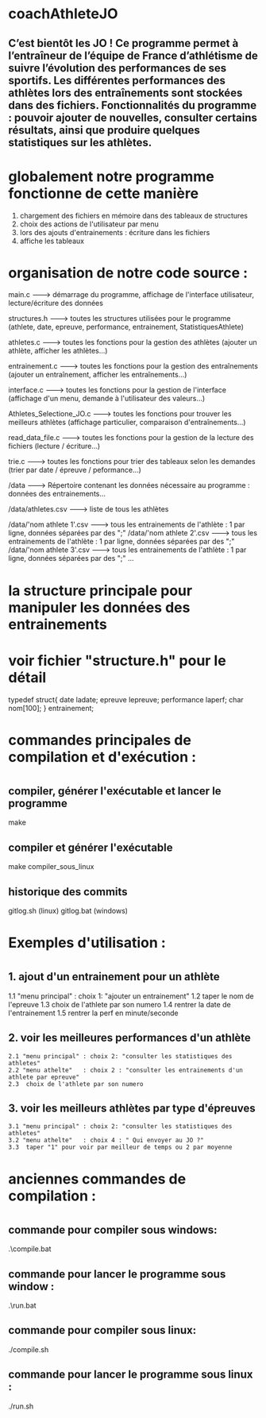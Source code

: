 # coachAthleteJO

C’est bientôt les JO !
Ce programme permet à l’entraîneur de l’équipe de France d’athlétisme de suivre l’évolution des performances de ses sportifs.
Les différentes performances des athlètes lors des entraînements sont stockées dans des fichiers.
Fonctionnalités du programme : pouvoir ajouter de nouvelles, consulter certains résultats, ainsi que produire quelques statistiques sur les athlètes.
------------------------

# globalement notre programme fonctionne de cette manière
1. chargement des fichiers en mémoire dans des tableaux de structures
2. choix des actions de l'utilisateur par menu
3. lors des ajouts d'entrainements : écriture dans les fichiers
4. affiche les tableaux


# organisation de notre code source : 
main.c                   ---> démarrage du programme, affichage de l'interface utilisateur, lecture/écriture des données

structures.h             ---> toutes les structures utilisées pour le programme (athlete, date, epreuve, performance, entrainement, StatistiquesAthlete)

athletes.c               ---> toutes les fonctions pour la gestion des athlètes (ajouter un athlète, afficher les athlètes...)

entrainement.c           ---> toutes les fonctions pour la gestion des entraînements (ajouter un entraînement, afficher les entraînements...)

interface.c              ---> toutes les fonctions pour la gestion de l'interface (affichage d'un menu, demande à l'utilisateur des valeurs...)

Athletes_Selectione_JO.c ---> toutes les fonctions pour trouver les meilleurs athlètes (affichage particulier, comparaison d'entraînements...)

read_data_file.c         ---> toutes les fonctions pour la gestion de la lecture des fichiers (lecture / écriture...)

trie.c                   ---> toutes les fonctions pour trier des tableaux selon les demandes (trier par date / épreuve / peformance...)  

/data                    ---> Répertoire contenant les données nécessaire au programme : données des entrainements...

/data/athletes.csv       ---> liste de tous les athlètes

/data/'nom athlete 1'.csv ---> tous les entrainements de l'athlète : 1 par ligne, données séparées par des ";"
/data/'nom athlete 2'.csv ---> tous les entrainements de l'athlète : 1 par ligne, données séparées par des ";"
/data/'nom athlete 3'.csv ---> tous les entrainements de l'athlète : 1 par ligne, données séparées par des ";"
...


# la structure principale pour manipuler les données des entrainements
# voir fichier "structure.h" pour le détail
typedef struct{
    date ladate;
    epreuve lepreuve; 
    performance laperf;
    char nom[100];
} entrainement;





# ###########################
# commandes principales de compilation et d'exécution :
# ###########################

## compiler, générer l'exécutable et lancer le programme
make

## compiler et générer l'exécutable
make compiler_sous_linux


## historique des commits
gitlog.sh (linux)
gitlog.bat (windows)



# ###########################
# Exemples d'utilisation :
# ###########################

## 1. ajout d'un entrainement pour un athlète

   1.1 "menu principal" : choix 1: "ajouter un entrainement"
   1.2 taper le nom de l'epreuve
   1.3 choix de l'athlete par son numero
   1.4 rentrer la date de l'entrainement
   1.5 rentrer la perf en minute/seconde


## 2. voir les meilleures performances d'un athlète

    2.1 "menu principal" : choix 2: "consulter les statistiques des athletes"
    2.2 "menu athelte"   : choix 2 : "consulter les entrainements d'un athlete par epreuve"
    2.3  choix de l'athlete par son numero



## 3. voir les meilleurs athlètes par type d'épreuves 

    3.1 "menu principal" : choix 2: "consulter les statistiques des athletes"
    3.2 "menu athelte"   : choix 4 : " Qui envoyer au JO ?"
    3.3  taper "1" pour voir par meilleur de temps ou 2 par moyenne














# ##########################
# anciennes commandes de compilation :
# ###########################

## commande pour compiler sous windows:
.\compile.bat

## commande pour lancer le programme sous window :
.\run.bat

## commande pour compiler sous linux:
./compile.sh

## commande pour lancer le programme sous linux :
./run.sh



